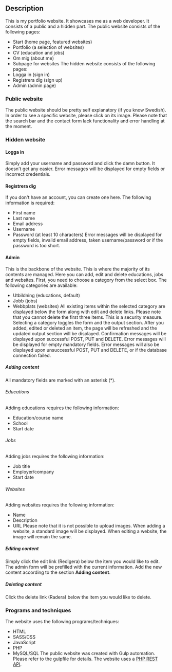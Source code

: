 ## Description
This is my portfolio website. It showcases me as a web developer.
It consists of a public and a hidden part.
The public website consists of the following pages:
- Start (home page, featured websites)
- Portfolio (a selection of websites)
- CV (education and jobs)
- Om mig (about me)
- Subpage for websites
The hidden website consists of the following pages:
- Logga in (sign in)
- Registrera dig (sign up)
- Admin (admin page)
### Public website
The public website should be pretty self explanatory (if you know Swedish).
In order to see a specific website, please click on its image.
Please note that the search bar and the contact form lack functionality
and error handling at the moment.
### Hidden website
#### Logga in
Simply add your username and password and click the damn button.
It doesn't get any easier. Error messages will be displayed for empty fields
or incorrect credentials.
#### Registrera dig
If you don't have an account, you can create one here.
The following information is required:
- First name
- Last name
- Email address
- Username
- Password (at least 10 characters)
Error messages will be displayed for empty fields, invalid email address,
taken username/password or if the password is too short.
#### Admin
This is the backbone of the website. This is where the majority of its contents are managed.
Here you can add, edit and delete educations, jobs and websites.
First, you need to choose a category from the select box.
The following categories are available:
- Utbildning (educations, default)
- Jobb (jobs)
- Webbplats (websites)
All existing items within the selected category are displayed below the form along with 
edit and delete links. Please note that you cannot delete the first three items. 
This is a security measure. Selecting a category toggles the form and the output section.
After you added, edited or deleted an item, the page will be refreshed and the updated
output section will be displayed.
Confirmation messages will be displayed upon successful POST, PUT and DELETE.
Error messages will be displayed for empty mandatory fields.
Error messages will also be displayed upon unsuccessful POST, PUT and DELETE,
or if the database connection failed.
##### Adding content
All mandatory fields are marked with an asterisk (*).
###### Educations
Adding educations requires the following information:
- Education/course name
- School
- Start date
###### Jobs
Adding jobs requires the following information:
- Job title
- Employer/company
- Start date
###### Websites
Adding websites requires the following information:
- Name
- Description
- URL
Please note that it is not possible to upload images. When adding a website, a standard
image will be displayed. When editing a website, the image will remain the same.
##### Editing content
Simply click the edit link (Redigera) below the item you would like to edit.
The admin form will be prefilled with the current information.
Add the new content according to the section **Adding content**.
##### Deleting content
Click the delete link (Radera) below the item you would like to delete.
### Programs and techniques
The website uses the following programs/techniques:
- HTML
- SASS/CSS
- JavaScript
- PHP
- MySQL/SQL
The public website was created with Gulp automation.
Please refer to the gulpfile for details.
The website uses a [PHP REST API](https://github.com/marzin89/portfolio-rest-api).

